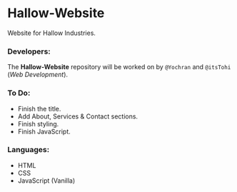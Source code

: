 # Hallow-Website
Website for Hallow Industries.

### Developers:
The **Hallow-Website** repository will be worked on by `@Yochran` and `@itsTohi` (*Web Development*).

### To Do:
  - Finish the title.
  - Add About, Services & Contact sections.
  - Finish styling.
  - Finish JavaScript.

### Languages:
  - HTML
  - CSS
  - JavaScript (Vanilla)
